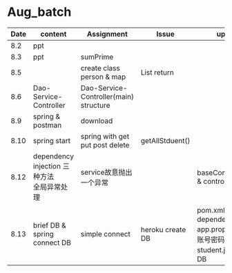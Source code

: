 # Aug_batch

|Date|content|Assignment| Issue|update|
|---|---|---|---|---|
|8.2|ppt|
|8.3 |ppt|sumPrime |
|8.5| |create class person & map|List<String> return|
|8.6|Dao-Service-Controller| Dao-Service-Controller(main) structure|
|8.9| spring & postman | download |
|8.10| spring start |spring with get put post delete| getAllStduent() |
|8.12| dependency injection 三种方法<br>全局异常处理| service故意抛出一个异常||baseController.java & controller.java|
|8.13| brief DB & spring connect DB|simple connect |heroku create DB|pom.xml 添加两个dependency<br> app.properties配置账号密码<br>student.java 映射DB
